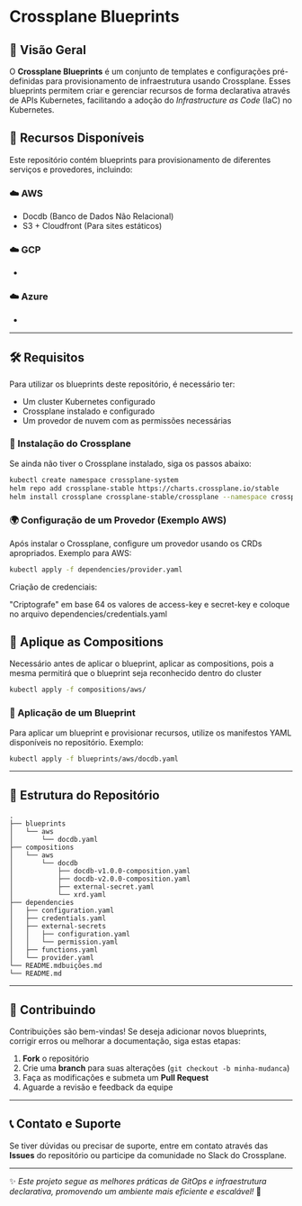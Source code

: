 # Crossplane Blueprints

## 📌 Visão Geral

O **Crossplane Blueprints** é um conjunto de templates e configurações pré-definidas para provisionamento de infraestrutura usando Crossplane. Esses blueprints permitem criar e gerenciar recursos de forma declarativa através de APIs Kubernetes, facilitando a adoção do *Infrastructure as Code* (IaC) no Kubernetes.

## 📂 Recursos Disponíveis

Este repositório contém blueprints para provisionamento de diferentes serviços e provedores, incluindo:

### ☁️ AWS
- Docdb (Banco de Dados Não Relacional)
- S3 + Cloudfront (Para sites estáticos)


### ☁️ GCP
- 

### ☁️ Azure
- 

---

## 🛠️ Requisitos

Para utilizar os blueprints deste repositório, é necessário ter:
- Um cluster Kubernetes configurado
- Crossplane instalado e configurado
- Um provedor de nuvem com as permissões necessárias

### 🔧 Instalação do Crossplane

Se ainda não tiver o Crossplane instalado, siga os passos abaixo:

```sh
kubectl create namespace crossplane-system
helm repo add crossplane-stable https://charts.crossplane.io/stable
helm install crossplane crossplane-stable/crossplane --namespace crossplane-system
```

### 🌍 Configuração de um Provedor (Exemplo AWS)

Após instalar o Crossplane, configure um provedor usando os CRDs apropriados. Exemplo para AWS:

```sh
kubectl apply -f dependencies/provider.yaml
```

Criação de credenciais:

"Criptografe" em base 64 os valores de access-key e secret-key e coloque no arquivo dependencies/credentials.yaml


## 🔧 Aplique as Compositions

Necessário antes de aplicar o blueprint, aplicar as compositions, pois a mesma permitirá que o blueprint seja reconhecido dentro do cluster

```sh
kubectl apply -f compositions/aws/
```


### 🚀 Aplicação de um Blueprint

Para aplicar um blueprint e provisionar recursos, utilize os manifestos YAML disponíveis no repositório. Exemplo:

```sh
kubectl apply -f blueprints/aws/docdb.yaml
```

---

## 📁 Estrutura do Repositório

```
.
├── blueprints
│   └── aws
│       └── docdb.yaml
├── compositions
│   └── aws
│       └── docdb
│           ├── docdb-v1.0.0-composition.yaml
│           ├── docdb-v2.0.0-composition.yaml
│           ├── external-secret.yaml
│           └── xrd.yaml
├── dependencies
│   ├── configuration.yaml
│   ├── credentials.yaml
│   ├── external-secrets
│   │   ├── configuration.yaml
│   │   └── permission.yaml
│   ├── functions.yaml
│   └── provider.yaml
└── README.mdbuições.md
└── README.md
```

---

## 🤝 Contribuindo

Contribuições são bem-vindas! Se deseja adicionar novos blueprints, corrigir erros ou melhorar a documentação, siga estas etapas:

1. **Fork** o repositório
2. Crie uma **branch** para suas alterações (`git checkout -b minha-mudanca`)
3. Faça as modificações e submeta um **Pull Request**
4. Aguarde a revisão e feedback da equipe

---

## 📞 Contato e Suporte

Se tiver dúvidas ou precisar de suporte, entre em contato através das **Issues** do repositório ou participe da comunidade no Slack do Crossplane.

---

✨ *Este projeto segue as melhores práticas de GitOps e infraestrutura declarativa, promovendo um ambiente mais eficiente e escalável!* 🚀

